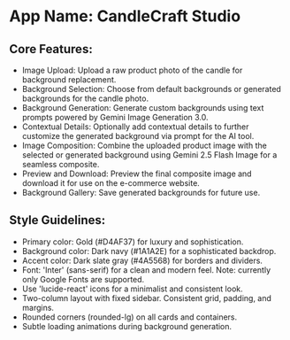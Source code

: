 # **App Name**: CandleCraft Studio

## Core Features:

- Image Upload: Upload a raw product photo of the candle for background replacement.
- Background Selection: Choose from default backgrounds or generated backgrounds for the candle photo.
- Background Generation: Generate custom backgrounds using text prompts powered by Gemini Image Generation 3.0.
- Contextual Details: Optionally add contextual details to further customize the generated background via prompt for the AI tool.
- Image Composition: Combine the uploaded product image with the selected or generated background using Gemini 2.5 Flash Image for a seamless composite.
- Preview and Download: Preview the final composite image and download it for use on the e-commerce website.
- Background Gallery: Save generated backgrounds for future use.

## Style Guidelines:

- Primary color: Gold (#D4AF37) for luxury and sophistication.
- Background color: Dark navy (#1A1A2E) for a sophisticated backdrop.
- Accent color: Dark slate gray (#4A5568) for borders and dividers.
- Font: 'Inter' (sans-serif) for a clean and modern feel. Note: currently only Google Fonts are supported.
- Use 'lucide-react' icons for a minimalist and consistent look.
- Two-column layout with fixed sidebar. Consistent grid, padding, and margins.
- Rounded corners (rounded-lg) on all cards and containers.
- Subtle loading animations during background generation.